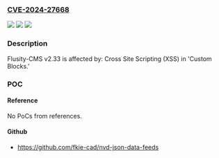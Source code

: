 ### [CVE-2024-27668](https://cve.mitre.org/cgi-bin/cvename.cgi?name=CVE-2024-27668)
![](https://img.shields.io/static/v1?label=Product&message=n%2Fa&color=blue)
![](https://img.shields.io/static/v1?label=Version&message=n%2Fa&color=blue)
![](https://img.shields.io/static/v1?label=Vulnerability&message=n%2Fa&color=brighgreen)

### Description

Flusity-CMS v2.33 is affected by: Cross Site Scripting (XSS) in 'Custom Blocks.'

### POC

#### Reference
No PoCs from references.

#### Github
- https://github.com/fkie-cad/nvd-json-data-feeds

